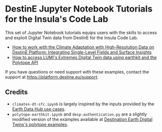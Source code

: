 # DestinE Jupyter Notebook Tutorials for the Insula's Code Lab

This set of Jupyter Notebook tutorials equips users with the skills to access and exploit Digital Twin data from DestinE for the Insula Code Lab.

* [How to work with the Climate Adaptation with High-Resolution Data on DestinE Platform: Integrating Single-Level Fields and Surface Insights](./climate-dt-sfc.ipynb)
* [How to access LUMI's Extremes Digital Twin data using earthkit and the Polytope API](./polytope-earthkit.ipynb)

If you have questions or need support with these examples, contact the support at https://platform.destine.eu/support.

## Credits

* `climates-dt-sfc.ipynb` is largely inspired by the inputs provided by the [Earth Data Hub use cases](https://earthdatahub.com/use-cases).
* `polytope-earthkit.ipynb` and `desp-authentication.py` are a slightly modified version of the examples available at [Destination Earth Digital Twins's polytope examples](https://github.com/destination-earth-digital-twins/polytope-examples/).
